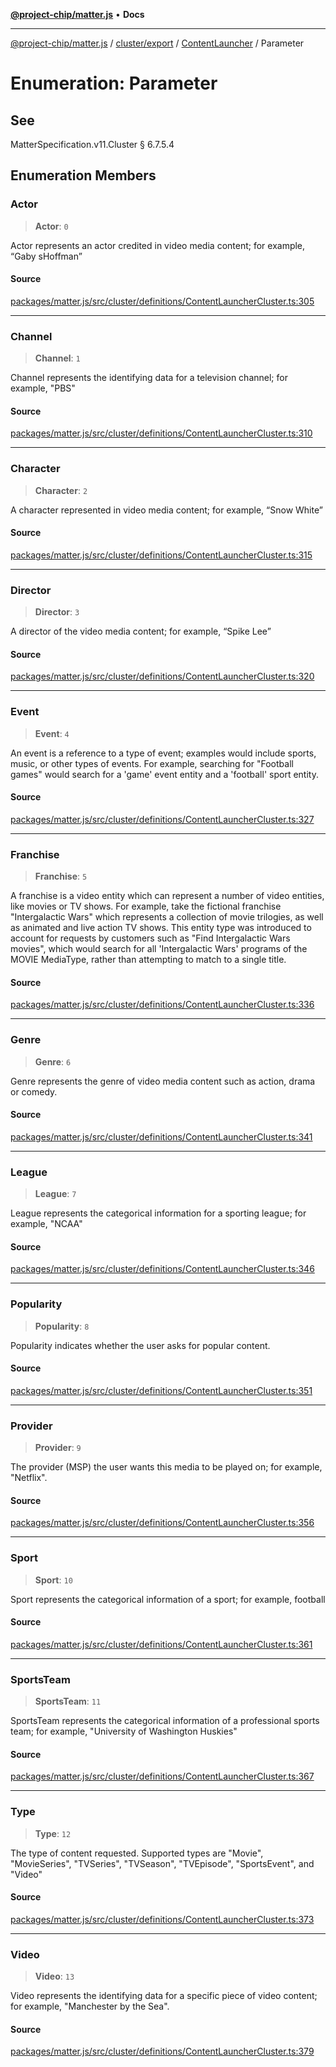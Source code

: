 [**@project-chip/matter.js**](../../../../../README.md) • **Docs**

***

[@project-chip/matter.js](../../../../../modules.md) / [cluster/export](../../../README.md) / [ContentLauncher](../README.md) / Parameter

# Enumeration: Parameter

## See

MatterSpecification.v11.Cluster § 6.7.5.4

## Enumeration Members

### Actor

> **Actor**: `0`

Actor represents an actor credited in video media content; for example, “Gaby sHoffman”

#### Source

[packages/matter.js/src/cluster/definitions/ContentLauncherCluster.ts:305](https://github.com/project-chip/matter.js/blob/7a8cbb56b87d4ccf34bec5a9a95ab40a1711324f/packages/matter.js/src/cluster/definitions/ContentLauncherCluster.ts#L305)

***

### Channel

> **Channel**: `1`

Channel represents the identifying data for a television channel; for example, "PBS"

#### Source

[packages/matter.js/src/cluster/definitions/ContentLauncherCluster.ts:310](https://github.com/project-chip/matter.js/blob/7a8cbb56b87d4ccf34bec5a9a95ab40a1711324f/packages/matter.js/src/cluster/definitions/ContentLauncherCluster.ts#L310)

***

### Character

> **Character**: `2`

A character represented in video media content; for example, “Snow White”

#### Source

[packages/matter.js/src/cluster/definitions/ContentLauncherCluster.ts:315](https://github.com/project-chip/matter.js/blob/7a8cbb56b87d4ccf34bec5a9a95ab40a1711324f/packages/matter.js/src/cluster/definitions/ContentLauncherCluster.ts#L315)

***

### Director

> **Director**: `3`

A director of the video media content; for example, “Spike Lee”

#### Source

[packages/matter.js/src/cluster/definitions/ContentLauncherCluster.ts:320](https://github.com/project-chip/matter.js/blob/7a8cbb56b87d4ccf34bec5a9a95ab40a1711324f/packages/matter.js/src/cluster/definitions/ContentLauncherCluster.ts#L320)

***

### Event

> **Event**: `4`

An event is a reference to a type of event; examples would include sports, music, or other types of events.
For example, searching for "Football games" would search for a 'game' event entity and a 'football' sport
entity.

#### Source

[packages/matter.js/src/cluster/definitions/ContentLauncherCluster.ts:327](https://github.com/project-chip/matter.js/blob/7a8cbb56b87d4ccf34bec5a9a95ab40a1711324f/packages/matter.js/src/cluster/definitions/ContentLauncherCluster.ts#L327)

***

### Franchise

> **Franchise**: `5`

A franchise is a video entity which can represent a number of video entities, like movies or TV shows. For
example, take the fictional franchise "Intergalactic Wars" which represents a collection of movie trilogies,
as well as animated and live action TV shows. This entity type was introduced to account for requests by
customers such as "Find Intergalactic Wars movies", which would search for all 'Intergalactic Wars' programs
of the MOVIE MediaType, rather than attempting to match to a single title.

#### Source

[packages/matter.js/src/cluster/definitions/ContentLauncherCluster.ts:336](https://github.com/project-chip/matter.js/blob/7a8cbb56b87d4ccf34bec5a9a95ab40a1711324f/packages/matter.js/src/cluster/definitions/ContentLauncherCluster.ts#L336)

***

### Genre

> **Genre**: `6`

Genre represents the genre of video media content such as action, drama or comedy.

#### Source

[packages/matter.js/src/cluster/definitions/ContentLauncherCluster.ts:341](https://github.com/project-chip/matter.js/blob/7a8cbb56b87d4ccf34bec5a9a95ab40a1711324f/packages/matter.js/src/cluster/definitions/ContentLauncherCluster.ts#L341)

***

### League

> **League**: `7`

League represents the categorical information for a sporting league; for example, "NCAA"

#### Source

[packages/matter.js/src/cluster/definitions/ContentLauncherCluster.ts:346](https://github.com/project-chip/matter.js/blob/7a8cbb56b87d4ccf34bec5a9a95ab40a1711324f/packages/matter.js/src/cluster/definitions/ContentLauncherCluster.ts#L346)

***

### Popularity

> **Popularity**: `8`

Popularity indicates whether the user asks for popular content.

#### Source

[packages/matter.js/src/cluster/definitions/ContentLauncherCluster.ts:351](https://github.com/project-chip/matter.js/blob/7a8cbb56b87d4ccf34bec5a9a95ab40a1711324f/packages/matter.js/src/cluster/definitions/ContentLauncherCluster.ts#L351)

***

### Provider

> **Provider**: `9`

The provider (MSP) the user wants this media to be played on; for example, "Netflix".

#### Source

[packages/matter.js/src/cluster/definitions/ContentLauncherCluster.ts:356](https://github.com/project-chip/matter.js/blob/7a8cbb56b87d4ccf34bec5a9a95ab40a1711324f/packages/matter.js/src/cluster/definitions/ContentLauncherCluster.ts#L356)

***

### Sport

> **Sport**: `10`

Sport represents the categorical information of a sport; for example, football

#### Source

[packages/matter.js/src/cluster/definitions/ContentLauncherCluster.ts:361](https://github.com/project-chip/matter.js/blob/7a8cbb56b87d4ccf34bec5a9a95ab40a1711324f/packages/matter.js/src/cluster/definitions/ContentLauncherCluster.ts#L361)

***

### SportsTeam

> **SportsTeam**: `11`

SportsTeam represents the categorical information of a professional sports team; for example, "University of
Washington Huskies"

#### Source

[packages/matter.js/src/cluster/definitions/ContentLauncherCluster.ts:367](https://github.com/project-chip/matter.js/blob/7a8cbb56b87d4ccf34bec5a9a95ab40a1711324f/packages/matter.js/src/cluster/definitions/ContentLauncherCluster.ts#L367)

***

### Type

> **Type**: `12`

The type of content requested. Supported types are "Movie", "MovieSeries", "TVSeries", "TVSeason",
"TVEpisode", "SportsEvent", and "Video"

#### Source

[packages/matter.js/src/cluster/definitions/ContentLauncherCluster.ts:373](https://github.com/project-chip/matter.js/blob/7a8cbb56b87d4ccf34bec5a9a95ab40a1711324f/packages/matter.js/src/cluster/definitions/ContentLauncherCluster.ts#L373)

***

### Video

> **Video**: `13`

Video represents the identifying data for a specific piece of video content; for example, "Manchester by the
Sea".

#### Source

[packages/matter.js/src/cluster/definitions/ContentLauncherCluster.ts:379](https://github.com/project-chip/matter.js/blob/7a8cbb56b87d4ccf34bec5a9a95ab40a1711324f/packages/matter.js/src/cluster/definitions/ContentLauncherCluster.ts#L379)
